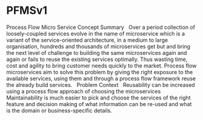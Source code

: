 # PFMSv1
Process Flow Micro Service
Concept Summary
 
Over a period collection of loosely-coupled services evolve in the name of microservice which is a variant of the service-oriented architecture, in a medium to large
organisation, hundreds and thousands of microservices get but and bring the next level of challenge to building the same microservices again and again or fails to reuse 
the existing services optimally. Thus wasting time, cost and agility to bring customer needs quickly to the market. Process flow microservices aim to solve this problem 
by giving the right exposure to the available services, using them and through a process flow framework reuse the already build services.
 
Problem Context
 
Reusability can be increased using a process flow approach of choosing the microservices 
Maintainability is much easier to pick and choose the services of the right feature and decision making of what information can be re-used and what is the domain or
business-specific details. 
